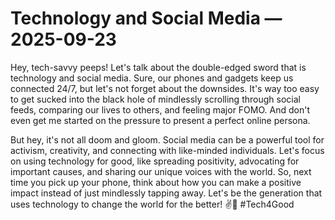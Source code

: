 # Technology and Social Media — 2025-09-23

Hey, tech-savvy peeps! Let's talk about the double-edged sword that is technology and social media. Sure, our phones and gadgets keep us connected 24/7, but let's not forget about the downsides. It's way too easy to get sucked into the black hole of mindlessly scrolling through social feeds, comparing our lives to others, and feeling major FOMO. And don't even get me started on the pressure to present a perfect online persona. 

But hey, it's not all doom and gloom. Social media can be a powerful tool for activism, creativity, and connecting with like-minded individuals. Let's focus on using technology for good, like spreading positivity, advocating for important causes, and sharing our unique voices with the world. So, next time you pick up your phone, think about how you can make a positive impact instead of just mindlessly tapping away. Let's be the generation that uses technology to change the world for the better! ✌️📱 #Tech4Good